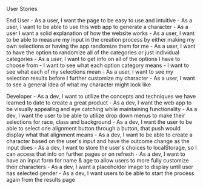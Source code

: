 User Stories

  End User
    - As a user, I want the page to be easy to use and intuitive
    - As a user, I want to be able to use this web app to generate a character
    - As a user I want a solid explanation of how the website works
    - As a user, I want to be able to measure my input in the creation process by either making my own selections or having the app randomize them for me
    - As a user, I want to have the option to randomize all of the categories or just individual categories
    - As a user, I want to get info on all of the options I have to choose from
        - I want to see what each option category means
        - I want to see what each of my selections mean
    - As a user, I want to see my selection results before I further customize my character
    - As a user, I want to see a general idea of what my character might look like
    
  Developer
    - As a dev, I want to utilize the concepts and techniques we have learned to date to create a great product
    - As a dev, I want the web app to be visually appealing and eye catching while maintaining functionality
    - As a dev, I want the user to be able to utilize drop down menus to make their selections for race, class and background
    - As a dev, I want the user to be able to select one alignment button through a button, that push would display what that alignment means
    - As a dev, I want to be able to create a character based on the user's input and have the outcome change as the input does
    - As a dev, I want to store the user's choices to localStorage, so I can access that info on further pages or on refresh
    - As a dev, I want to have an input form for name & age to allow users to more fully customize their characters
    - As a dev, I want a placeholder image to display until user has selected gender
    - As a dev, I want users to be able to start the process again from the results page